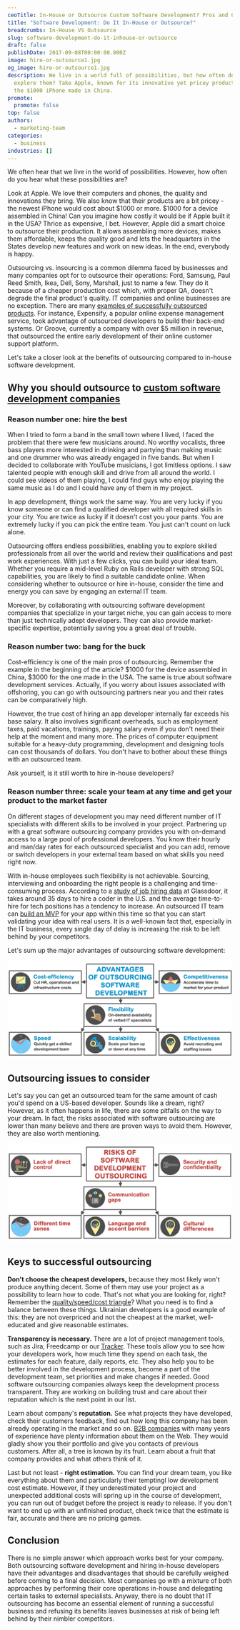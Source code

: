 ```yaml
---
ceoTitle: In-House or Outsource Custom Software Development? Pros and Cons
title: "Software Development: Do It In-House or Outsource?"
breadcrumbs: In-House VS Outsource
slug: software-development-do-it-inhouse-or-outsource
draft: false
publishDate: 2017-09-08T00:00:00.000Z
image: hire-or-outsource1.jpg
og_image: hire-or-outsource1.jpg
description: We live in a world full of possibilities, but how often do we truly
  explore them? Take Apple, known for its innovative yet pricey products, like
  the $1000 iPhone made in China.
promote:
  promote: false
top: false
authors:
  - marketing-team
categories:
  - business
industries: []
---
```

We often hear that we live in the world of possibilities. However, how often do you hear what these possibilities are?

Look at Apple. We love their computers and phones, the quality and innovations they bring. We also know that their products are a bit pricey - the newest iPhone would cost about $1000 or more. $1000 for a device assembled in China! Can you imagine how costly it would be if Apple built it in the USA? Thrice as expensive, I bet. However, Apple did a smart choice to outsource their production. It allows assembling more devices, makes them affordable, keeps the quality good and lets the headquarters in the States develop new features and work on new ideas. In the end, everybody is happy.

Outsourcing vs. insourcing is a common dilemma faced by businesses and many companies opt for to outsource their operations: Ford, Samsung, Paul Reed Smith, Ikea, Dell, Sony, Marshall, just to name a few. They do it because of a cheaper production cost which, with proper QA, doesn't degrade the final product's quality. IT companies and online businesses are no exception. There are many <a href="https://codeable.io/blog/top-companies-outsourced-development/" target="_blank">examples of successfully outsourced products</a>. For instance, Expensify, a popular online expense management service, took advantage of outsourced developers to build their back-end systems. Or Groove, currently a company with over $5 million in revenue, that outsourced the entire early development of their online customer support platform.

Let's take a closer look at the benefits of outsourcing compared to in-house software development.

## Why you should outsource to <a href="https://anadea.info/services/custom-software-development" target="_blank">custom software development companies</a>

### Reason number one: hire the best

When I tried to form a band in the small town where I lived, I faced the problem that there were few musicians around. No worthy vocalists, three bass players more interested in drinking and partying than making music and one drummer who was already engaged in five bands. But when I decided to collaborate with YouTube musicians, I got limitless options. I saw talented people with enough skill and drive from all around the world. I could see videos of them playing, I could find guys who enjoy playing the same music as I do and I could have any of them in my project.

In app development, things work the same way. You are very lucky if you know someone or can find a qualified developer with all required skills in your city. You are twice as lucky if it doesn't cost you your pants. You are extremely lucky if you can pick the entire team. You just can't count on luck alone.

Outsourcing offers endless possibilities, enabling you to explore skilled professionals from all over the world and review their qualifications and past work experiences. With just a few clicks, you can build your ideal team. Whether you require a mid-level Ruby on Rails developer with strong SQL capabilities, you are likely to find a suitable candidate online. When considering whether to outsource or hire in-house, consider the time and energy you can save by engaging an external IT team.

Moreover, by collaborating with outsourcing software development companies that specialize in your target niche, you can gain access to more than just technically adept developers. They can also provide market-specific expertise, potentially saving you a great deal of trouble.

### Reason number two: bang for the buck

Cost-efficiency is one of the main pros of outsourcing. Remember the example in the beginning of the article? $1000 for the device assembled in China, $3000 for the one made in the USA. The same is true about software development services. Actually, if you worry about issues associated with offshoring, you can go with outsourcing partners near you and their rates can be comparatively high.

However, the true cost of hiring an app developer internally far exceeds his base salary. It also involves significant overheads, such as employment taxes, paid vacations, trainings, paying salary even if you don't need their help at the moment and many more. The prices of computer equipment suitable for a heavy-duty programming, development and designing tools can cost thousands of dollars. You don't have to bother about these things with an outsourced team.

Ask yourself, is it still worth to hire in-house developers?

### Reason number three: scale your team at any time and get your product to the market faster

On different stages of development you may need different number of IT specialists with different skills to be involved in your project. Partnering up with a great software outsourcing company provides you with on-demand access to a large pool of professional developers. You know their hourly and man/day rates for each outsourced specialist and you can add, remove or switch developers in your external team based on what skills you need right now.

With in-house employees such flexibility is not achievable. Sourcing, interviewing and onboarding the right people is a challenging and time-consuming process. According to a <a href="https://www.computerworld.com/article/2939497/here-s-how-long-the-hiring-process-for-that-tech-job-will-take.html" target="_blank">study of job hiring data</a> at Glassdoor, it takes around 35 days to hire a coder in the U.S. and the average time-to-hire for tech positions has a tendency to increase. An outsourced IT team can [build an MVP](https://anadea.info/guides/what-is-mvp) for your app within this time so that you can start validating your idea with real users. It is a well-known fact that, especially in the IT business, every single day of delay is increasing the risk to be left behind by your competitors.

Let's sum up the major advantages of outsourcing software development:

![Advantages of outsourcing software development](Advantagies_of_IT_outsourcing.jpg)

## Outsourcing issues to consider

Let's say you can get an outsourced team for the same amount of cash you'd spend on a US-based developer. Sounds like a dream, right? However, as it often happens in life, there are some pitfalls on the way to your dream. In fact, the risks associated with software outsourcing are lower than many believe and there are proven ways to avoid them. However, they are also worth mentioning.

![Outsourcing issues to consider](Risks_of_IT_outsourcing.jpg)

## Keys to successful outsourcing

**Don't choose the cheapest developers,** because they most likely won't produce anything decent. Some of them may use your project as a possibility to learn how to code. That's not what you are looking for, right? Remember the [quality/speed/cost triangle](https://anadea.info/blog/time-cost-quality-which-ones-do-you-choose-for-your-app/)? What you need is to find a balance between these things. Ukrainian developers is a good example of this: they are not overpriced and not the cheapest at the market, well-educated and give reasonable estimates.

**Transparency is necessary.** There are a lot of project management tools, such as Jira, Freedcamp or our [Tracker](https://anadea.info/projects/tracker). These tools allow you to see how your developers work, how much time they spend on each task, the estimates for each feature, daily reports, etc. They also help you to be better involved in the development process, become a part of the development team, set priorities and make changes if needed. Good software outsourcing companies always keep the development process transparent. They are working on building trust and care about their reputation which is the next point in our list.

Learn about company's **reputation.** See what projects they have developed, check their customers feedback, find out how long this company has been already operating in the market and so on. <a href="https://www.b2blistings.org/">B2B companies</a> with many years of experience have plenty information about them on the Web. They would gladly show you their portfolio and give you contacts of previous customers. After all, a tree is known by its fruit. Learn about a fruit that company provides and what others think of it.

Last but not least - **right estimation.** You can find your dream team, you like everything about them and particularly their temptingl low development cost estimate. However, if they underestimated your project and unexpected additional costs will spring up in the course of development, you can run out of budget before the project is ready to release. If you don't want to end up with an unfinished product, check twice that the estimate is fair, accurate and there are no pricing games.

## Conclusion

There is no simple answer which approach works best for your company. Both outsourcing software development and hiring in-house developers have their advantages and disadvantages that should be carefully weighed before coming to a final decision. Most companies go with a mixture of both approaches by performing their core operations in-house and delegating certain tasks to external specialists. Anyway, there is no doubt that IT outsourcing has become an essential element of running a successful business and refusing its benefits leaves businesses at risk of being left behind by their nimbler competitors.
